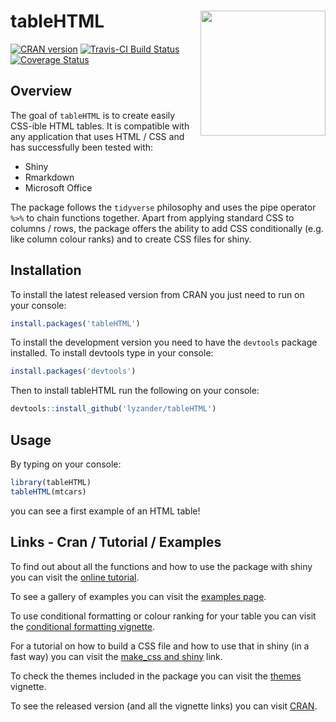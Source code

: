 # tableHTML <img src="https://github.com/LyzandeR/tableHTML/blob/master/readme_files/tableHTML_logo.png" width="200px" height="auto" align="right" />

[![CRAN version](http://www.r-pkg.org/badges/version/tableHTML)](https://cran.r-project.org/package=tableHTML)
[![Travis-CI Build Status](https://travis-ci.org/LyzandeR/tableHTML.svg?branch=master)](https://travis-ci.org/LyzandeR/tableHTML)
[![Coverage Status](https://codecov.io/gh/lyzander/tableHTML/branch/master/graph/badge.svg)](https://codecov.io/gh/lyzander/tableHTML?branch=master)

## Overview

The goal of `tableHTML` is to create easily CSS-ible HTML tables. It is compatible with any application that uses HTML / CSS and has successfully been tested with:

* Shiny
* Rmarkdown
* Microsoft Office

The package follows the `tidyverse` philosophy and uses the pipe operator `%>%` to chain functions together. Apart from applying standard CSS to columns / rows, the package offers the ability to add CSS conditionally (e.g. like column colour ranks) and to create CSS files for shiny.

## Installation

To install the latest released version from CRAN you just need to run on your console:

```r
install.packages('tableHTML')
```

To install the development version you need to have the `devtools` package installed. To install devtools type in your console: 

```R
install.packages('devtools')
```

Then to install tableHTML run the following on your console:

```R
devtools::install_github('lyzander/tableHTML')
```

## Usage

By typing on your console:

```R
library(tableHTML)
tableHTML(mtcars)
```

you can see a first example of an HTML table!

## Links - Cran / Tutorial / Examples

To find out about all the functions and how to use the package with shiny you can visit the [online tutorial](https://cran.r-project.org/package=tableHTML/vignettes/tableHTML.html).

To see a gallery of examples you can visit the [examples page](https://cran.r-project.org/package=tableHTML/vignettes/examples.html).

To use conditional formatting or colour ranking for your table you can visit the [conditional formatting vignette](https://cran.r-project.org/package=tableHTML/vignettes/conditional_column.html).

For a tutorial on how to build a CSS file and how to use that in shiny (in a fast way) you can visit the [make_css and shiny](https://cran.r-project.org/package=tableHTML/vignettes/make_css.html) link. 

To check the themes included in the package you can visit the [themes](https://cran.r-project.org/package=tableHTML/vignettes/themes.html) vignette.

To see the released version (and all the vignette links) you can visit [CRAN](https://cran.r-project.org/package=tableHTML).
